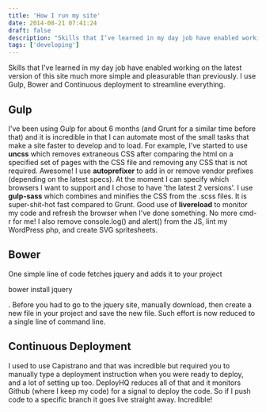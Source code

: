 ```yaml
---
title: 'How I run my site'
date: 2014-08-21 07:41:24
draft: false
description: "Skills that I’ve learned in my day job have enabled working on the latest version of this site much more simple and pleasurable than previously. I use Gulp, Bower and Continuous deployment to streamline everything."
tags: ['developing']
---
```


Skills that I've learned in my day job have enabled working on the latest version of this site much more simple and pleasurable than previously. I use Gulp, Bower and Continuous deployment to streamline everything.

Gulp
----

I've been using Gulp for about 6 months (and Grunt for a similar time before that) and it is incredible in that I can automate most of the small tasks that make a site faster to develop and to load. For example, I've started to use **uncss** which removes extraneous CSS after comparing the html on a specified set of pages with the CSS file and removing any CSS that is not required. Awesome! I use **autoprefixer** to add in or remove vendor prefixes (depending on the latest specs). At the moment I can specify which browsers I want to support and I chose to have 'the latest 2 versions'. I use **gulp-sass** which combines and minifies the CSS from the .scss files. It is super-shit-hot fast compared to Grunt. Good use of **livereload** to monitor my code and refresh the browser when I've done something. No more cmd-r for me! I also remove console.log() and alert() from the JS, lint my WordPress php, and create SVG spritesheets.

Bower
-----

One simple line of code fetches jquery and adds it to your project

bower install jquery

. Before you had to go to the jquery site, manually download, then create a new file in your project and save the new file. Such effort is now reduced to a single line of command line.

Continuous Deployment
---------------------

I used to use Capistrano and that was incredible but required you to manually type a deployment instruction when you were ready to deploy, and a lot of setting up too. DeployHQ reduces all of that and it monitors Github (where I keep my code) for a signal to deploy the code. So if I push code to a specific branch it goes live straight away. Incredible!